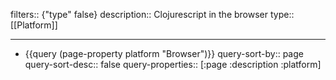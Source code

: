 filters:: {"type" false}
description:: Clojurescript in the browser
type:: [[Platform]]

- ---
- {{query (page-property platform "Browser")}}
  query-sort-by:: page
  query-sort-desc:: false
  query-properties:: [:page :description :platform]